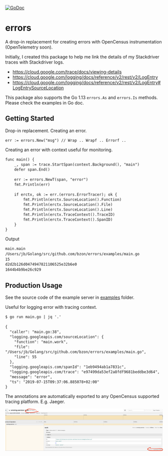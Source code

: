 [![GoDoc](https://godoc.org/github.com/bzon/errors?status.svg)](http://godoc.org/github.com/bzon/errors)

# errors

A drop-in replacement for creating errors with OpenCensus instrumentation (OpenTelemetry soon).

Initially, I created this package to help me link the details of my Stackdriver traces with Stackdriver logs.

* https://cloud.google.com/trace/docs/viewing-details
* https://cloud.google.com/logging/docs/reference/v2/rest/v2/LogEntry
* https://cloud.google.com/logging/docs/reference/v2/rest/v2/LogEntry#LogEntrySourceLocation

This package also supports the Go 1.13 `errors.As` and `errors.Is` methods. Please check the examples in Go doc.


## Getting Started

Drop-in replacement. Creating an error.

```golang
err := errors.New("msg") // Wrap .. Wrapf .. Errorf ..
```

Creating an error with context useful for monitoring.

```golang
func main() {
	_, span := trace.StartSpan(context.Background(), "main")
	defer span.End()

	err := errors.NewT(span, "error")
	fmt.Println(err)

	if erctx, ok := err.(errors.ErrorTracer); ok {
		fmt.Println(erctx.SourceLocation().Function)
		fmt.Println(erctx.SourceLocation().File)
		fmt.Println(erctx.SourceLocation().Line)
		fmt.Println(erctx.TraceContext().TraceID)
		fmt.Println(erctx.TraceContext().SpanID)
	}
}
```

Output

```txt
main.main
/Users/jb/Golang/src/github.com/bzon/errors/examples/main.go
15
d2d2b126d0474947821106525e32b6e0
1644b4b9be26c929
```

## Production Usage

See the source code of the example server in [examples](./examples) folder.

Useful for logging error with tracing context.

```console
$ go run main.go | jq '.'

{
  "caller": "main.go:38",
  "logging.googleapis.com/sourceLocation": {
    "function": "main.work",
    "file": "/Users/jb/Golang/src/github.com/bzon/errors/examples/main.go",
    "line": 55
  },
  "logging.googleapis.com/spanId": "1eb9494ab1a7831c",
  "logging.googleapis.com/trace": "e97499da53ef2a8fdf9681beddbe3d64",
  "message": "error",
  "ts": "2019-07-15T09:37:06.885078+02:00"
}
```

The annotations are automatically exported to any OpenCensus supported tracing platform. E.g. Jaeger.

![img](./jaeger-error-trace.png)

